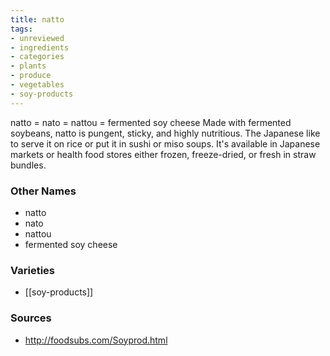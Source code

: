 ```yaml
---
title: natto
tags:
- unreviewed
- ingredients
- categories
- plants
- produce
- vegetables
- soy-products
---
```

natto = nato = nattou = fermented soy cheese Made with fermented soybeans, natto is pungent, sticky, and highly nutritious. The Japanese like to serve it on rice or put it in sushi or miso soups. It's available in Japanese markets or health food stores either frozen, freeze-dried, or fresh in straw bundles.

### Other Names

* natto
* nato
* nattou
* fermented soy cheese

### Varieties

* [[soy-products]]

### Sources
* http://foodsubs.com/Soyprod.html
